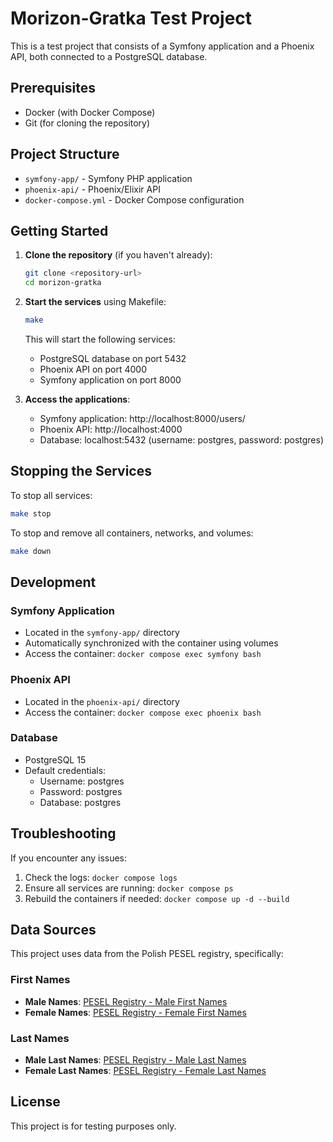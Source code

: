 # Morizon-Gratka Test Project

This is a test project that consists of a Symfony application and a Phoenix API, both connected to a PostgreSQL database.

## Prerequisites

- Docker (with Docker Compose)
- Git (for cloning the repository)

## Project Structure

- `symfony-app/` - Symfony PHP application
- `phoenix-api/` - Phoenix/Elixir API
- `docker-compose.yml` - Docker Compose configuration

## Getting Started

1. **Clone the repository** (if you haven't already):
   ```bash
   git clone <repository-url>
   cd morizon-gratka
   ```

2. **Start the services** using Makefile:
   ```bash
   make
   ```

   This will start the following services:
   - PostgreSQL database on port 5432
   - Phoenix API on port 4000
   - Symfony application on port 8000

3. **Access the applications**:
   - Symfony application: http://localhost:8000/users/
   - Phoenix API: http://localhost:4000
   - Database: localhost:5432 (username: postgres, password: postgres)

## Stopping the Services

To stop all services:
```bash
make stop
```

To stop and remove all containers, networks, and volumes:
```bash
make down
```

## Development

### Symfony Application
- Located in the `symfony-app/` directory
- Automatically synchronized with the container using volumes
- Access the container: `docker compose exec symfony bash`

### Phoenix API
- Located in the `phoenix-api/` directory
- Access the container: `docker compose exec phoenix bash`

### Database
- PostgreSQL 15
- Default credentials:
  - Username: postgres
  - Password: postgres
  - Database: postgres

## Troubleshooting

If you encounter any issues:
1. Check the logs: `docker compose logs`
2. Ensure all services are running: `docker compose ps`
3. Rebuild the containers if needed: `docker compose up -d --build`

## Data Sources

This project uses data from the Polish PESEL registry, specifically:

### First Names
- **Male Names**: [PESEL Registry - Male First Names](https://api.dane.gov.pl/1.4/resources/63929/data?page=1&per_page=100)
- **Female Names**: [PESEL Registry - Female First Names](https://api.dane.gov.pl/1.4/resources/63924/data?page=1&per_page=100)

### Last Names
- **Male Last Names**: [PESEL Registry - Male Last Names](https://api.dane.gov.pl/1.4/resources/63892/data?page=1&per_page=100)
- **Female Last Names**: [PESEL Registry - Female Last Names](https://api.dane.gov.pl/1.4/resources/63888/data?page=1&per_page=100)

## License

This project is for testing purposes only.
